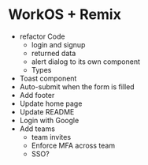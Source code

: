 # WorkOS + Remix

- refactor Code
  - login and signup
  - returned data
  - alert dialog to its own component
  - Types
- Toast component
- Auto-submit when the form is filled
- Add footer
- Update home page
- Update README
- Login with Google
- Add teams
  - team invites
  - Enforce MFA across team
  - SSO?

